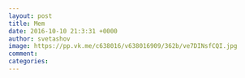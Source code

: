 ```yaml
--- 
layout: post 
title: Mem 
date: 2016-10-10 21:3:31 +0000 
author: svetashov 
image: https://pp.vk.me/c638016/v638016909/362b/ve7DINsfCQI.jpg
comment: 
categories: 
---
```

